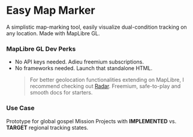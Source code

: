# Easy Map Marker
A simplistic map-marking tool, easily visualize dual-condition tracking on any location. Made with MapLibre GL.

### MapLibre GL Dev Perks
- No API keys needed. Adieu freemium subscriptions.
- No frameworks needed. Launch that standalone HTML.
  > For better geolocation functionalities extending on MapLibre, I recommend checking out [Radar](https://radar.com/). Freemium, safe-to-play and smooth docs for starters.

### Use Case
Prototype for global gospel Mission Projects with **IMPLEMENTED** vs. **TARGET** regional tracking states.
